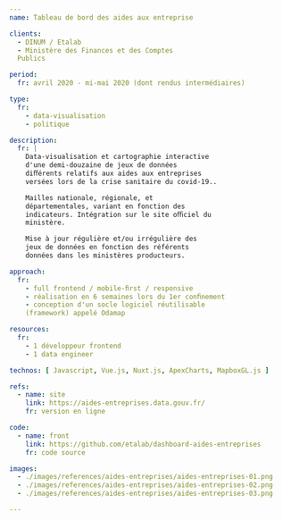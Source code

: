 ```yaml
---
name: Tableau de bord des aides aux entreprise

clients: 
  - DINUM / Etalab
  - Ministère des Finances et des Comptes 
  Publics

period: 
  fr: avril 2020 - mi-mai 2020 (dont rendus intermédiaires)

type:
  fr:
    - data-visualisation 
    - politique

description:
  fr: |
    Data-visualisation et cartographie interactive 
    d'une demi-douzaine de jeux de données 
    diﬀérents relatifs aux aides aux entreprises 
    versées lors de la crise sanitaire du covid-19..

    Mailles nationale, régionale, et 
    départementales, variant en fonction des 
    indicateurs. Intégration sur le site oﬃciel du 
    ministère.

    Mise à jour régulière et/ou irrégulière des 
    jeux de données en fonction des référents 
    données dans les ministères producteurs.

approach:
  fr: 
    - full frontend / mobile-ﬁrst / responsive
    - réalisation en 6 semaines lors du 1er conﬁnement 
    - conception d'un socle logiciel réutilisable 
    (framework) appelé Odamap

resources:
  fr: 
    - 1 développeur frontend 
    - 1 data engineer

technos: [ Javascript, Vue.js, Nuxt.js, ApexCharts, MapboxGL.js ]

refs:
  - name: site
    link: https://aides-entreprises.data.gouv.fr/
    fr: version en ligne

code:
  - name: front
    link: https://github.com/etalab/dashboard-aides-entreprises
    fr: code source

images:
  - ./images/references/aides-entreprises/aides-entreprises-01.png
  - ./images/references/aides-entreprises/aides-entreprises-02.png
  - ./images/references/aides-entreprises/aides-entreprises-03.png

---
```

